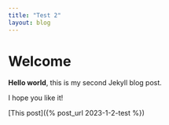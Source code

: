 ```yaml
---
title: "Test 2"
layout: blog
---
```


# Welcome

**Hello world**, this is my second Jekyll blog post.

I hope you like it!

[This post]({% post_url 2023-1-2-test %})
